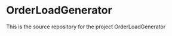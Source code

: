 OrderLoadGenerator
==================

This is the source repository for the project OrderLoadGenerator
